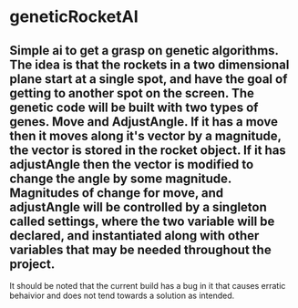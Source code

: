 # geneticRocketAI
Simple ai to get a grasp on genetic algorithms. The idea is that the rockets in a two dimensional plane start at a single spot, and have the goal of getting to another spot on the screen.
The genetic code will be built with two types of genes. Move and AdjustAngle. If it has a move then it moves along it's vector by a magnitude, the vector is stored in the rocket object. If it has adjustAngle then the vector is modified to change the angle by some magnitude.
Magnitudes of change for move, and adjustAngle will be controlled by a singleton called settings, where the two variable will be declared, and instantiated along with other variables that may be needed throughout the project.
------
It should be noted that the current build has a bug in it that causes erratic behaivior and does not tend towards a solution as intended.
